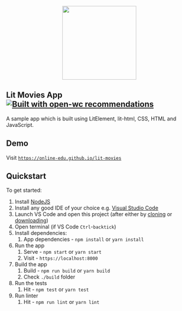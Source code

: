 <p align="center">
  <img width="200" src="https://open-wc.org/hero.png"></img>
</p>

## Lit Movies App [![Built with open-wc recommendations](https://img.shields.io/badge/built%20with-open--wc-blue.svg)](https://github.com/open-wc)

A sample app which is built using LitElement, lit-html, CSS, HTML and JavaScript.

## Demo

Visit [`https://online-edu.github.io/lit-movies`](https://online-edu.github.io/lit-movies)

## Quickstart

To get started:

1.  Install [NodeJS](https://nodejs.org/en/download/)
1.  Install any good IDE of your choice e.g. [Visual Studio Code](https://code.visualstudio.com/)
1.  Launch VS Code and open this project (after either by [cloning](https://github.com/online-edu/lit-movies.git) or [downloading](https://github.com/online-edu/lit-movies/archive/master.zip))
1.  Open terminal (if VS Code `Ctrl`-`backtick`)
1.  Install dependencies:
    1.  App dependencies - `npm install` or `yarn install`
1.  Run the app
    1.  Serve - `npm start` or `yarn start`
    2.  Visit - `https://localhost:8000`
1.  Build the app
    1.  Build - `npm run build` or `yarn build`
    2.  Check `./build` folder
1.  Run the tests
    1.  Hit - `npm test` or `yarn test`
1.  Run linter
    1.  Hit - `npm run lint` or `yarn lint`
